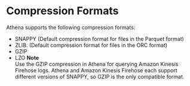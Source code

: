 # Compression Formats<a name="compression-formats"></a>

Athena supports the following compression formats:
+ SNAPPY \(Default compression format for files in the Parquet format\) 
+ ZLIB\. \(Default compression format for files in the ORC format\)
+ GZIP
+ LZO
**Note**  
Use the GZIP compression in Athena for querying Amazon Kinesis Firehose logs\. Athena and Amazon Kinesis Firehose each support different versions of SNAPPY, so GZIP is the only compatible format\. 